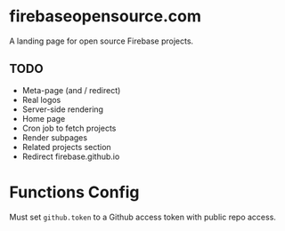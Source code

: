 # firebaseopensource.com

A landing page for open source Firebase projects.

## TODO

  * Meta-page (and / redirect)
  * Real logos
  * Server-side rendering
  * Home page
  * Cron job to fetch projects
  * Render subpages
  * Related projects section
  * Redirect firebase.github.io

# Functions Config

Must set `github.token` to a Github access token with public repo access.